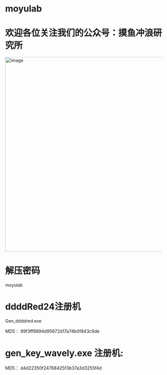 # moyulab
# 欢迎各位关注我们的公众号：摸鱼冲浪研究所
<img width="1816" height="624" alt="image" src="https://github.com/user-attachments/assets/bb5a9014-0c92-476a-945b-bcae3c8c9c1a" />

# 解压密码
moyulab
# ddddRed24注册机
Gen_ddddred.exe

MD5：
99f3ff9894d95672d17a74b0f843c9de

# gen_key_wavely.exe 注册机:
 MD5：
d4d22350f24768425f3b37a3d3255f4d
